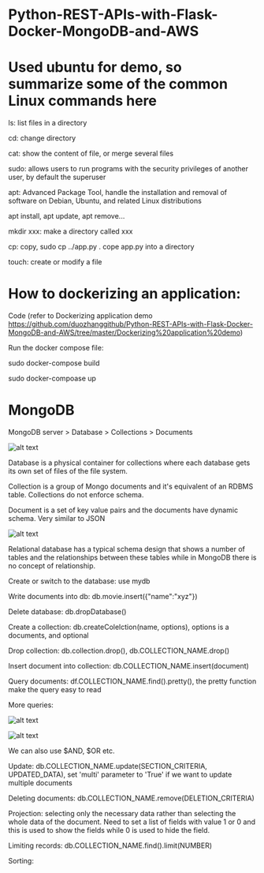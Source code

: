 # Python-REST-APIs-with-Flask-Docker-MongoDB-and-AWS

# Used ubuntu for demo, so summarize some of the common Linux commands here

ls: list files in a directory

cd: change directory

cat: show the content of file, or merge several files

sudo: allows users to run programs with the security privileges of another user, by default the superuser

apt: Advanced Package Tool, handle the installation and removal of software on Debian, Ubuntu, and related Linux distributions

apt install, apt update, apt remove...

mkdir xxx: make a directory called xxx

cp: copy, sudo cp ../app.py . cope app.py into a directory

touch: create or modify a file


# How to dockerizing an application:

Code (refer to Dockerizing application demo https://github.com/duozhanggithub/Python-REST-APIs-with-Flask-Docker-MongoDB-and-AWS/tree/master/Dockerizing%20application%20demo)

Run the docker compose file:

sudo docker-compose build

sudo docker-compoase up


# MongoDB

MongoDB server > Database > Collections > Documents

![alt text](https://github.com/duozhanggithub/Python-REST-APIs-with-Flask-Docker-MongoDB-and-AWS/blob/master/SQL%20and%20NoSQL%20database.png)

Database is a physical container for collections where each database gets its own set of files of the file system.

Collection is a group of Mongo documents and it's equivalent of an RDBMS table. Collections do not enforce schema.

Document is a set of key value pairs and the documents have dynamic schema. Very similar to JSON

![alt text](https://github.com/duozhanggithub/Python-REST-APIs-with-Flask-Docker-MongoDB-and-AWS/blob/master/example%20of%20documents.png)

Relational database has a typical schema design that shows a number of tables and the relationships between these tables while in MongoDB there is no concept of relationship.

Create or switch to the database: use mydb

Write documents into db: db.movie.insert({"name":"xyz"})

Delete database: db.dropDatabase()

Create a collection: db.createColelction(name, options), options is a documents, and optional

Drop collection: db.collection.drop(), db.COLLECTION_NAME.drop()

Insert document into collection: db.COLLECTION_NAME.insert(document)

Query documents: df.COLLECTION_NAME.find().pretty(), the pretty function make the query easy to read

More queries:

![alt text](https://github.com/duozhanggithub/Python-REST-APIs-with-Flask-Docker-MongoDB-and-AWS/blob/master/MongodbQuery.png)

![alt text](https://github.com/duozhanggithub/Python-REST-APIs-with-Flask-Docker-MongoDB-and-AWS/blob/master/MongodbQuery2.png)

We can also use $AND, $OR etc.

Update: db.COLLECTION_NAME.update(SECTION_CRITERIA, UPDATED_DATA), set 'multi' parameter to 'True' if we want to update multiple documents

Deleting documents: db.COLLECTION_NAME.remove(DELETION_CRITERIA)

Projection: selecting only the necessary data rather than selecting the whole data of the document. Need to set a list of fields with value 1 or 0 and this is used to show the fields while 0 is used to hide the field.

Limiting records: db.COLLECTION_NAME.find().limit(NUMBER)

Sorting: 
